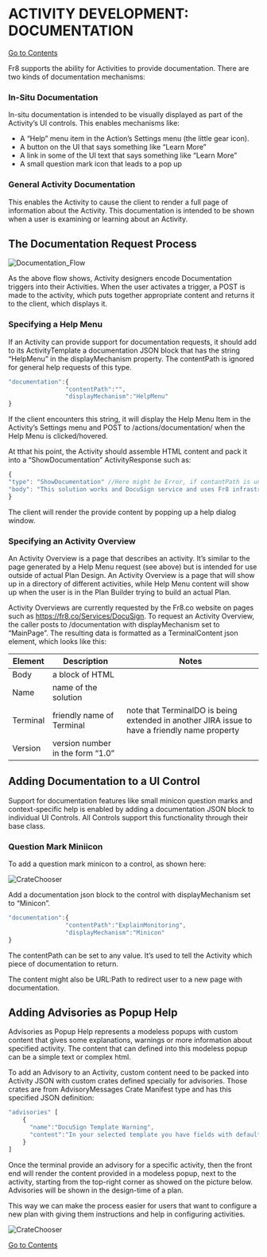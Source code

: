 # ACTIVITY DEVELOPMENT: DOCUMENTATION

[Go to Contents](https://github.com/Fr8org/Fr8Core/blob/master/Docs/Home.md)

Fr8 supports the ability for Activities to provide documentation.  There are two kinds of documentation mechanisms:

### In-Situ Documentation

In-situ documentation is intended to be visually displayed as part of the Activity’s UI controls. This enables mechanisms like:

 - A “Help” menu item in the Action’s Settings menu (the little gear icon).
 - A button on the UI that says something like “Learn More”
 - A link in some of the UI text that says something like “Learn More”
 - A small question mark icon that leads to a pop up

### General Activity Documentation

This enables the Activity to cause the client to render a full page of information about the Activity. This documentation is intended to be shown when a user is examining or learning about an Activity.

## The Documentation Request Process

![Documentation_Flow](https://github.com/Fr8org/Fr8Core/blob/master/Docs/img/ActivityDevelopment_DocumentationFlow.png)

 As the above flow shows, Activity designers encode Documentation triggers into their Activities. When the user activates a trigger, a POST is made to the activity, which puts together appropriate content and returns it to the client, which displays it.

### Specifying a Help Menu

If an Activity can provide support for documentation requests, it should add to its ActivityTemplate a documentation JSON block that has the string “HelpMenu” in the displayMechanism property. The  contentPath is ignored for general help requests of this type.
```javascript
"documentation":{
                "contentPath":"",
                "displayMechanism":"HelpMenu"
}
```
If the client encounters this string, it will display the Help Menu Item in the Activity’s Settings menu and POST to  /actions/documentation/ when the Help Menu is clicked/hovered.

At tthat his point, the Activity should assemble HTML content and pack it into a “ShowDocumentation” ActivityResponse such as:
```javascript
{
"type": "ShowDocumentation" //Here might be Error, if contantPath is unknown
"body": "This solution works and DocuSign service and uses Fr8 infrastructure"
}
```
The client will render the provide content by popping up a help dialog window.



### Specifying an Activity Overview

An Activity Overview is a page that describes an activity. It’s similar to the page generated by a Help Menu request (see above) but is intended for use outside of actual Plan Design. An Activity Overview is a page that will show up in a directory of different activities, while Help Menu content will show up when the user is in the Plan Builder trying to build an actual Plan.

Activity Overviews are currently requested by the Fr8.co website on pages such as https://fr8.co/Services/DocuSign.  To request an Activity Overview, the caller posts to /documentation with displayMechanism set to “MainPage”. The resulting data is formatted as a TerminalContent json element, which looks like this:

Element |	Description |	Notes
--- | --- | ---
Body |	a block of HTML	|
Name |	name of the solution	|
Terminal |	friendly name of Terminal |	note that TerminalDO is being extended in another JIRA issue to have a friendly name property
Version |	version number in the form “1.0”	|

## Adding Documentation to a UI Control

Support for documentation features like small minicon question marks and context-specific help is enabled by adding a documentation JSON block to individual UI Controls. All Controls support this functionality through their base class.

### Question Mark Miniicon

To add a question mark minicon to a control, as shown here:

![CrateChooser](https://github.com/Fr8org/Fr8Core/blob/master/Docs/img/ActivityDevelopment_CrateChooser.png)

Add a documentation json block to the control with displayMechanism set to “Minicon”.
```javascript
"documentation":{
                "contentPath":"ExplainMonitoring",
                "displayMechanism":"Minicon"
}
```
The contentPath can be set to any value. It’s used to tell the Activity which piece of documentation to return.

The content might also be URL:Path to redirect user to a new page with documentation.

## Adding Advisories as Popup Help

Advisories as Popup Help represents a modeless popups with custom content that gives some explanations, warnings or more information about specified activity. The content that can defined into this modeless popup can be a simple text or complex html.

To add an Advisory to an Activity, custom content need to be packed into Activity JSON with custom crates defined specially for advisories. Those crates are from AdvisoryMessages Crate Manifest type and has this specified JSON definition:
```javascript
"advisories" [
    {
      "name":"DocuSign Template Warning",
      "content":"In your selected template you have fields with default values. Those can be changes inside advanced DocuSign UI to  frendlier label."
    }
]
```

Once the terminal provide an advisory for a specific activity, then the front end will render the content provided in a modeless popup, next to the activity, starting from the top-right corner as showed on the picture below. Advisories will be shown in the design-time of a plan.

This way we can make the process easier for users that want to configure a new plan with giving them instructions and help in configuring activities.

![CrateChooser](https://github.com/Fr8org/Fr8Core/blob/master/Docs/img/ActivityDevelopment_CrateChooser.png)


[Go to Contents](https://github.com/Fr8org/Fr8Core/blob/master/Docs/Home.md)
